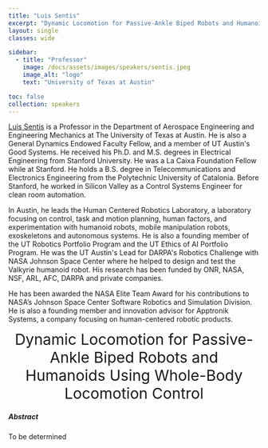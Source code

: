 ```yaml
---
title: "Luis Sentis"
excerpt: "Dynamic Locomotion for Passive-Ankle Biped Robots and Humanoids Using Whole-Body Locomotion Control"
layout: single 
classes: wide

sidebar:
  - title: "Professor"
    image: /docs/assets/images/speakers/sentis.jpeg 
    image_alt: "logo"
    text: "University of Texas at Austin"

toc: false 
collection: speakers
---
```

[Luis Sentis](https://www.ae.utexas.edu/people/faculty/faculty-directory/sentis) is a Professor in the Department of Aerospace Engineering and Engineering Mechanics at The University of Texas at Austin. He is also a General Dynamics Endowed Faculty Fellow, and a member of UT Austin's Good Systems. He received his Ph.D. and M.S. degrees in Electrical Engineering from Stanford University. He was a La Caixa Foundation Fellow while at Stanford. He holds a B.S. degree in Telecommunications and Electronics Engineering from the Polytechnic University of Catalonia. Before Stanford, he worked in Silicon Valley as a Control Systems Engineer for clean room automation.

In Austin, he leads the Human Centered Robotics Laboratory, a laboratory focusing on control, task and motion planning, human factors, and experimentation with humanoid robots, mobile manipulation robots, exoskeletons and autonomous systems. He is also a founding member of the UT Robotics Portfolio Program and the UT Ethics of AI Portfolio Program. He was the UT Austin's Lead for DARPA's Robotics Challenge with NASA Johnson Space Center where he helped to design and test the Valkyrie humanoid robot. His research has been funded by ONR, NASA, NSF, ARL, AFC, DARPA and private companies.

He has been awarded the NASA Elite Team Award for his contributions to NASA’s Johnson Space Center Software Robotics and Simulation Division. He is also a founding member and innovation advisor for Apptronik Systems, a company focusing on human-centered robotic products.

<center style="font-size:30px">
Dynamic Locomotion for Passive-Ankle Biped Robots and Humanoids Using Whole-Body Locomotion Control
</center>



##### Abstract


To be determined 

